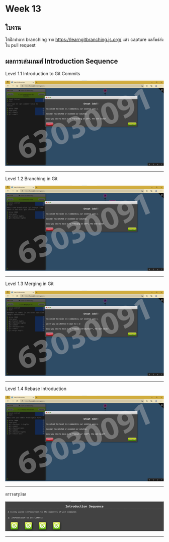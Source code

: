 # Week 13 #

## ใบงาน

ให้ฝึกทำการ branching  จาก  https://learngitbranching.js.org/ แล้ว capture ผลลัพธ์ส่งใน pull request

## ผลการเล่นเกมส์ Introduction Sequence

Level 1.1 Introduction to Git Commits

<img src="Main/Level1/L1.1.png">

---

Level 1.2 Branching in Git

<img src="Main/Level1/L1.2.png">

---

Level 1.3 Merging in Git

<img src="Main/Level1/L1.3.png">

---

Level 1.4 Rebase Introduction

<img src="Main/Level1/L1.4.png">

---

ตารางสรุปผล

<img src="Main/Level1/Sum.png">

---
